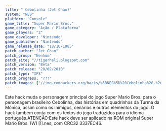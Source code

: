 ```yaml
---
title: " Cebolinha (Jet Chan)"
system: "NES"
platform: "Console"
game_title: "Super Mario Bros."
game_category: "Ação / Plataforma"
game_players: "2"
game_developer: "Nintendo"
game_publisher: "Nintendo"
game_release_date: "18/10/1985"
patch_author: "Jet Chan"
patch_group: "Nenhum"
patch_site: "//tigerheli.blogspot.com"
patch_version: "Beta"
patch_release: "28/02/2010"
patch_type: "IPS"
patch_progress: "???"
patch_images: ["//img.romhackers.org/hacks/%5BNES%5D%20Cebolinha%20-%20Jet%20Chan%20-%201.png","//img.romhackers.org/hacks/%5BNES%5D%20Cebolinha%20-%20Jet%20Chan%20-%202.png","//img.romhackers.org/hacks/%5BNES%5D%20Cebolinha%20-%20Jet%20Chan%20-%203.png"]
---
```

Este hack muda o personagem principal do jogo Super Mario Bros. para o personagem brasileiro Cebolinha, das histórias em quadrinhos da Turma da Mônica, assim como os inimigos, cenários e outros elementos do jogo. O hack também conta com os textos do jogo traduzidos para o idioma português.ATENÇÃO:Este hack deve ser aplicado na ROM original Super Mario Bros. (W) [!].nes, com CRC32 3337EC46.